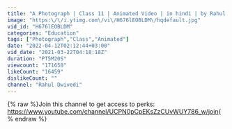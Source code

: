 ```yaml
---
title: "A Photograph | Class 11 | Animated Video | in hindi | by Rahul Dwivedi"
image: "https:\/\/i.ytimg.com\/vi\/H676lEOBLDM\/hqdefault.jpg"
vid_id: "H676lEOBLDM"
categories: "Education"
tags: ["Photograph","Class","Animated"]
date: "2022-04-12T02:12:44+03:00"
vid_date: "2021-03-22T04:18:18Z"
duration: "PT5M20S"
viewcount: "171658"
likeCount: "16459"
dislikeCount: ""
channel: "Rahul Dwivedi"
---
```

{% raw %}Join this channel to get access to perks:<br /><a rel="nofollow" target="blank" href="https://www.youtube.com/channel/UCPN0pCpEKsZzCUvWUY786_w/join">https://www.youtube.com/channel/UCPN0pCpEKsZzCUvWUY786_w/join</a>{% endraw %}
